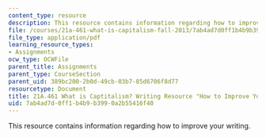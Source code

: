 ```yaml
---
content_type: resource
description: This resource contains information regarding how to improve your writing.
file: /courses/21a-461-what-is-capitalism-fall-2013/7ab4ad7d0ff1b4b9b3990a2b55416f40_MIT21A_461F13_Hw_to_Imp_Wr.pdf
file_type: application/pdf
learning_resource_types:
- Assignments
ocw_type: OCWFile
parent_title: Assignments
parent_type: CourseSection
parent_uid: 389bc200-2b0d-49cb-03b7-85d6706f8d77
resourcetype: Document
title: 21A.461 What is Captitalism? Writing Resource "How to Improve Your Writing"
uid: 7ab4ad7d-0ff1-b4b9-b399-0a2b55416f40
---
```

This resource contains information regarding how to improve your writing.

